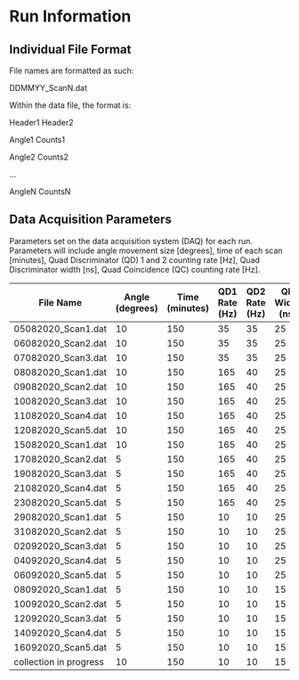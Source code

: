 # Run Information
## Individual File Format

File names are formatted as such:

DDMMYY_ScanN.dat

Within the data file, the format is:

Header1 Header2

Angle1  Counts1

Angle2  Counts2

...

AngleN  CountsN

## Data Acquisition Parameters

Parameters set on the data acquisition system (DAQ) for each run. Parameters will include angle movement size [degrees], time of each scan [minutes], Quad Discriminator (QD) 1 and 2 counting rate [Hz], Quad Discriminator width [ns], Quad Coincidence (QC) counting rate [Hz].

|File Name|Angle (degrees)|Time (minutes)|QD1 Rate (Hz)|QD2 Rate (Hz)|QD Width (ns)|QC Rate (Hz)|
|---|---|---|---|---|---|---|
|05082020_Scan1.dat|10|150|35|35|25|1|
|06082020_Scan2.dat|10|150|35|35|25|1|
|07082020_Scan3.dat|10|150|35|35|25|1|
|08082020_Scan1.dat|10|150|165|40|25|5|
|09082020_Scan2.dat|10|150|165|40|25|5|
|10082020_Scan3.dat|10|150|165|40|25|5|
|11082020_Scan4.dat|10|150|165|40|25|5|
|12082020_Scan5.dat|10|150|165|40|25|5|
|15082020_Scan1.dat|10|150|165|40|25|5|
|17082020_Scan2.dat|5|150|165|40|25|5|
|19082020_Scan3.dat|5|150|165|40|25|5|
|21082020_Scan4.dat|5|150|165|40|25|5|
|23082020_Scan5.dat|5|150|165|40|25|5|
|29082020_Scan1.dat|5|150|10|10|25|1|
|31082020_Scan2.dat|5|150|10|10|25|1|
|02092020_Scan3.dat|5|150|10|10|25|1|
|04092020_Scan4.dat|5|150|10|10|25|1|
|06092020_Scan5.dat|5|150|10|10|25|1|
|08092020_Scan1.dat|5|150|10|10|15|1|
|10092020_Scan2.dat|5|150|10|10|15|1|
|12092020_Scan3.dat|5|150|10|10|15|1|
|14092020_Scan4.dat|5|150|10|10|15|1|
|16092020_Scan5.dat|5|150|10|10|15|1|
|collection in progress|10|150|10|10|15|1|

